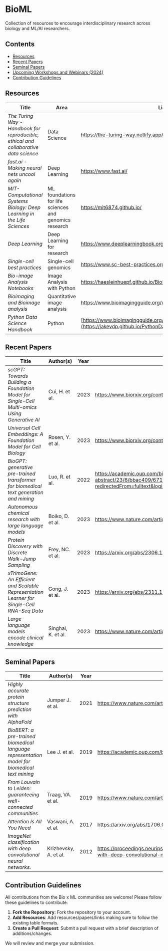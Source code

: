 # BioML

 Collection of resources to encourage interdisciplinary research across biology and ML/AI researchers.

## Contents
- [Resources](#resources)
- [Recent Papers](#recent-papers)
- [Seminal Papers](#seminal-papers)
- [Upcoming Workshops and Webinars (2024)](#upcoming-workshops-and-webinars-2024)
- [Contribution Guidelines](#contribution-guidelines)


## Resources

| Title | Area | Link |
|-------|----------|------|
| *The Turing Way - Handbook for reproducible, ethical and collaborative data science* | Data Science | https://the-turing-way.netlify.app/index.html |
| *fast.ai - Making neural nets uncool again* | Deep Learning | https://www.fast.ai/ |
| *MIT-Computational Systems Biology: Deep Learning in the Life Sciences* | ML foundations for life sciences and genomics research | https://mit6874.github.io/ |
| *Deep Learning* | Deep Learning for research | https://www.deeplearningbook.org/ |
| *Single-cell best practices* | Single-cell genomics | https://www.sc-best-practices.org/preamble.html |
| *Bio-image Analysis Notebooks* | Image Analysis with Python | https://haesleinhuepf.github.io/BioImageAnalysisNotebooks/intro.html |
| *Bioimaging and Bioimage analysis* | Quantitative image analysis | https://www.bioimagingguide.org/welcome.html |
| *Python Data Science Handbook* | Python | [https://www.bioimagingguide.org/welcome.html](https://jakevdp.github.io/PythonDataScienceHandbook/) |


## Recent Papers 

| Title | Author(s) | Year | Link |
|-------|-----------|------|------|
| *scGPT: Towards Building a Foundation Model for Single-Cell Multi-omics Using Generative AI* | Cui, H. et al. | 2023 | https://www.biorxiv.org/content/10.1101/2023.04.30.538439v2 |
| *Universal Cell Embeddings: A Foundation Model for Cell Biology* | Rosen, Y. et al. | 2023 | https://www.biorxiv.org/content/10.1101/2023.11.28.568918v1 |
| *BioGPT: generative pre-trained transformer for biomedical text generation and mining* | Luo, R. et al. | 2022 | https://academic.oup.com/bib/article-abstract/23/6/bbac409/6713511?redirectedFrom=fulltext&login=false|
| *Autonomous chemical research with large language models* | Boiko, D. et al. | 2023 | https://www.nature.com/articles/s41586-023-06792-0 |
| *Protein Discovery with Discrete Walk-Jump Sampling* | Frey, NC. et al. | 2023 | https://arxiv.org/abs/2306.12360 |
| *xTrimoGene: An Efficient and Scalable Representation Learner for Single-Cell RNA-Seq Data* | Gong, J. et al. | 2023 | https://arxiv.org/abs/2311.15156 |
| *Large language models encode clinical knowledge* | Singhal, K. et al. | 2023 | https://www.nature.com/articles/s41586-023-06291-2 |


## Seminal Papers 

| Title | Author(s) | Year | Link |
|-------|-----------|------|------|
| *Highly accurate protein structure prediction with AlphaFold* | Jumper J. et al. | 2021 | https://www.nature.com/articles/s41586-021-03819-2 |
| *BioBERT: a pre-trained biomedical language representation model for biomedical text mining* | Lee J. et al. | 2019 | https://academic.oup.com/bioinformatics/article/36/4/1234/5566506 |
| *From Louvain to Leiden: guaranteeing well-connected communities* | Traag, VA. et al. | 2019 | https://www.nature.com/articles/s41598-019-41695-z |
| *Attention Is All You Need* | Vaswani, A. et al. | 2017 | https://arxiv.org/abs/1706.03762 |
| *ImageNet classification with deep convolutional neural networks.* | Krizhevsky, A. et al. | 2012 | https://proceedings.neurips.cc/paper/4824-imagenet-classification-with-deep-convolutional-neural-networks.pdf |


## Contribution Guidelines

All contributions from the Bio x ML communities are welcome! Please follow these guidelines to contribute:

1. **Fork the Repository**: Fork the repository to your account.
2. **Add Resources**: Add resources/papers/links making sure to follow the existing table formats.
3. **Create a Pull Request**: Submit a pull request with a brief description of additions/changes.

We will review and merge your submission.

